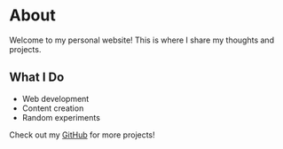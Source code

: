 # About

Welcome to my personal website! This is where I share my thoughts and projects.

## What I Do

- Web development
- Content creation
- Random experiments

Check out my [GitHub](https://github.com/yourusername) for more projects!